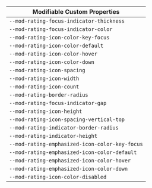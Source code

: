 | Modifiable Custom Properties |
| --- |
|`--mod-rating-focus-indicator-thickness`|
|`--mod-rating-focus-indicator-color`|
|`--mod-rating-icon-color-key-focus`|
|`--mod-rating-icon-color-default`|
|`--mod-rating-icon-color-hover`|
|`--mod-rating-icon-color-down`|
|`--mod-rating-icon-spacing`|
|`--mod-rating-icon-width`|
|`--mod-rating-icon-count`|
|`--mod-rating-border-radius`|
|`--mod-rating-focus-indicator-gap`|
|`--mod-rating-icon-height`|
|`--mod-rating-icon-spacing-vertical-top`|
|`--mod-rating-indicator-border-radius`|
|`--mod-rating-indicator-height`|
|`--mod-rating-emphasized-icon-color-key-focus`|
|`--mod-rating-emphasized-icon-color-default`|
|`--mod-rating-emphasized-icon-color-hover`|
|`--mod-rating-emphasized-icon-color-down`|
|`--mod-rating-icon-color-disabled`|